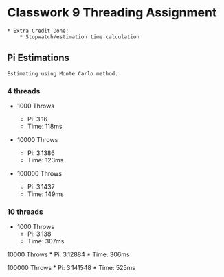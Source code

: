 # Classwork 9 Threading Assignment
	* Extra Credit Done:
		* Stopwatch/estimation time calculation
## Pi Estimations
	Estimating using Monte Carlo method.
### 4 threads
* 1000 Throws
	* Pi: 3.16
	* Time: 118ms

* 10000 Throws
	* Pi: 3.1386
	* Time: 123ms

* 100000 Throws
	* Pi: 3.1437
	* Time: 149ms

### 10 threads
* 1000 Throws
	* Pi: 3.138
	* Time: 307ms

10000 Throws
	* Pi: 3.12884
	* Time: 306ms

100000 Throws
	* Pi: 3.141548
	* Time: 525ms